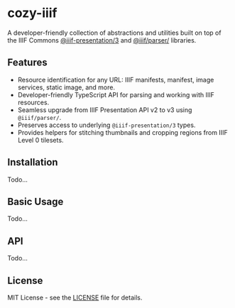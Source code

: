 # cozy-iiif

A developer-friendly collection of abstractions and utilities built on top of the IIIF Commons [@iiif-presentation/3](https://github.com/IIIF-Commons/presentation-3-types) and [@iiif/parser/](https://github.com/IIIF-Commons/parser) libraries.

## Features

- Resource identification for any URL: IIIF manifests, manifest, image services, static image, and more.
- Developer-friendly TypeScript API for parsing and working with IIIF resources.
- Seamless upgrade from IIIF Presentation API v2 to v3 using `@iiif/parser/`.
- Preserves access to underlying `@iiif-presentation/3` types.
- Provides helpers for stitching thumbnails and cropping regions from IIIF Level 0 tilesets.

## Installation

Todo...

## Basic Usage

Todo...

## API

Todo...

## License

MIT License - see the [LICENSE](LICENSE) file for details.